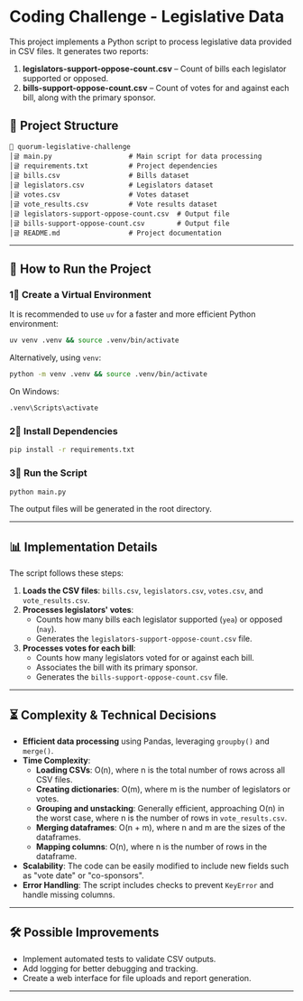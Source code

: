 # Coding Challenge - Legislative Data

This project implements a Python script to process legislative data provided in CSV files. It generates two reports:
1. **legislators-support-oppose-count.csv** – Count of bills each legislator supported or opposed.
2. **bills-support-oppose-count.csv** – Count of votes for and against each bill, along with the primary sponsor.

## 📂 Project Structure
```
📁 quorum-legislative-challenge
│️글 main.py                   # Main script for data processing
│️글 requirements.txt          # Project dependencies
│️글 bills.csv                 # Bills dataset
│️글 legislators.csv           # Legislators dataset
│️글 votes.csv                 # Votes dataset
│️글 vote_results.csv          # Vote results dataset
│️글 legislators-support-oppose-count.csv  # Output file
│️글 bills-support-oppose-count.csv        # Output file
│️글 README.md                 # Project documentation
```

---

## 🚀 How to Run the Project
### 1⃣ Create a Virtual Environment
It is recommended to use `uv` for a faster and more efficient Python environment:
```sh
uv venv .venv && source .venv/bin/activate
```
Alternatively, using `venv`:
```sh
python -m venv .venv && source .venv/bin/activate
```
On Windows:
```sh
.venv\Scripts\activate
```

### 2⃣ Install Dependencies
```sh
pip install -r requirements.txt
```

### 3⃣ Run the Script
```sh
python main.py
```
The output files will be generated in the root directory.

---

## 📊 Implementation Details
The script follows these steps:
1. **Loads the CSV files**: `bills.csv`, `legislators.csv`, `votes.csv`, and `vote_results.csv`.
2. **Processes legislators' votes**:
   - Counts how many bills each legislator supported (`yea`) or opposed (`nay`).
   - Generates the `legislators-support-oppose-count.csv` file.
3. **Processes votes for each bill**:
   - Counts how many legislators voted for or against each bill.
   - Associates the bill with its primary sponsor.
   - Generates the `bills-support-oppose-count.csv` file.

---

## ⏳ Complexity & Technical Decisions
- **Efficient data processing** using Pandas, leveraging `groupby()` and `merge()`.
- **Time Complexity**:
  - **Loading CSVs**: O(n), where n is the total number of rows across all CSV files.
  - **Creating dictionaries**: O(m), where m is the number of legislators or votes.
  - **Grouping and unstacking**: Generally efficient, approaching O(n) in the worst case, where n is the number of rows in `vote_results.csv`.
  - **Merging dataframes**: O(n + m), where n and m are the sizes of the dataframes.
  - **Mapping columns**: O(n), where n is the number of rows in the dataframe.
- **Scalability**: The code can be easily modified to include new fields such as "vote date" or "co-sponsors".
- **Error Handling**: The script includes checks to prevent `KeyError` and handle missing columns.

---

## 🛠️ Possible Improvements
- Implement automated tests to validate CSV outputs.
- Add logging for better debugging and tracking.
- Create a web interface for file uploads and report generation.

---


